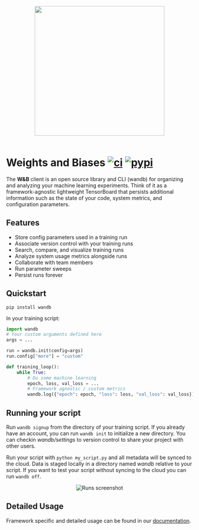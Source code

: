 <div align="center">
  <img src="https://app.wandb.ai/logo.svg" width="350" /><br><br>
</div>

# Weights and Biases [![ci](https://circleci.com/gh/wandb/client.svg?style=svg)](https://circleci.com/gh/wandb/client) [![pypi](https://img.shields.io/pypi/v/wandb.svg)](https://pypi.python.org/pypi/wandb)

The **W&B** client is an open source library and CLI (wandb) for organizing and analyzing your machine learning experiments. Think of it as a framework-agnostic lightweight TensorBoard that persists additional information such as the state of your code, system metrics, and configuration parameters.

## Features

* Store config parameters used in a training run
* Associate version control with your training runs
* Search, compare, and visualize training runs
* Analyze system usage metrics alongside runs
* Collaborate with team members
* Run parameter sweeps
* Persist runs forever

## Quickstart

```shell
pip install wandb
```

In your training script:

```python
import wandb
# Your custom arguments defined here
args = ...

run = wandb.init(config=args)
run.config["more"] = "custom"

def training_loop():
    while True:
        # Do some machine learning
        epoch, loss, val_loss = ...
        # Framework agnostic / custom metrics
        wandb.log({"epoch": epoch, "loss": loss, "val_loss": val_loss})
```

## Running your script

Run `wandb signup` from the directory of your training script. If you already have an account, you can run `wandb init` to initialize a new directory. You can checkin _wandb/settings_ to version control to share your project with other users.

Run your script with `python my_script.py` and all metadata will be synced to the cloud. Data is staged locally in a directory named _wandb_ relative to your script. If you want to test your script without syncing to the cloud you can run `wandb off`.

<p align="center">
    <img src="https://github.com/wandb/client/raw/master/docs/screenshot.jpg?raw=true" alt="Runs screenshot" style="max-width:100%;">
</p>

## Detailed Usage

Framework specific and detailed usage can be found in our [documentation](http://docs.wandb.com/).
